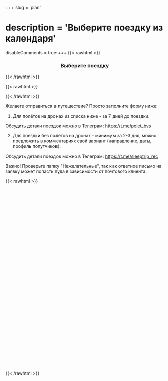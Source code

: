 +++
slug = 'plan'
# description = 'Выберите поездку из календаря'
disableComments = true
+++
{{< rawhtml >}}
<h3 align="center">Выберите поездку</h3>
{{< /rawhtml >}}

{{< rawhtml >}}
<div data-tockify-component="calendar" data-tockify-calendar="sleeptrip.calendar">
</div>
<script data-cfasync="false" data-tockify-script="embed" src="https://public.tockify.com/browser/embed.js">
</script>
{{< /rawhtml >}}
    

Желаете отправиться в путешествие?
Просто заполните форму ниже:
1. Для полётов на дронах из списка ниже - за 7 дней до поездки.

Обсудить детали поездок можно в Телеграм:   https://t.me/polet_bvs

2. Для поездки без полётов на дронах - минимум за 2-3 дня, можно предложить в комментариях свой вариант (направление, даты, профиль попутчиков).

Обсудить детали поездок можно в Телеграм:   https://t.me/sleeptrip_rec 

Важно! Проверьте папку "Нежелательные", так как ответное письмо на заявку может попасть туда в зависимости от почтового клиента.

{{< rawhtml >}}
<script type="text/javascript" async="async">
    (function () {
      function init() {
        const scr = document.createElement("script");
        scr.type = "text/javascript";
        scr.async = "async";
        scr.src =
          "//cdn.qform.io/forms.js?v=" + new Date().getTime() / 1000;
        const scrInsert = document.getElementsByTagName("script")[0];
        scrInsert.parentNode.insertBefore(scr, scrInsert);
      }
      const d = document;
      const w = window;
      if (d.readyState === "interactive") {
        init();
      } else {
        if (w.attachEvent) {
          w.attachEvent("onload", init);
        } else {
          w.addEventListener("DOMContentLoaded", init, false);
        }
      }
    })();
  </script>
  <link rel="stylesheet" href="https://cdn.qform.io/preloader.css">
<div data-formid="form_9iW04iBUfoK-Y9LyEKFSAMMXHQcO1y3T" data-preloader="2" style="min-height: 576px; margin: 0 auto">
  <div class="qform-preloader__root" id="form_9iW04iBUfoK-Y9LyEKFSAMMXHQcO1y3T_loader_root">
    <div class="qform-preloader__row">
      <div class="qform-preloader__element">
      </div>
    </div>
    <div class="qform-preloader__row">
      <div class="qform-preloader__element">
      </div>
    </div>
    <div class="qform-preloader__row">
      <div class="qform-preloader__element">
      </div>
    </div>
    <div class="qform-preloader__row">
      <div class="qform-preloader__element qform-preloader__button">
      </div>
    </div>
  </div>
</div>
{{< /rawhtml >}}


